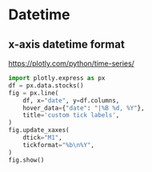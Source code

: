 # Datetime

## x-axis datetime format
https://plotly.com/python/time-series/
```py
import plotly.express as px
df = px.data.stocks()
fig = px.line(
    df, x="date", y=df.columns,
    hover_data={"date": "|%B %d, %Y"},
    title='custom tick labels',
)
fig.update_xaxes(
    dtick="M1",
    tickformat="%b\n%Y",
)
fig.show()
```
